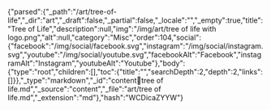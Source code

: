 {"parsed":{"_path":"/art/tree-of-life","_dir":"art","_draft":false,"_partial":false,"_locale":"","_empty":true,"title":"Tree of Life","description":null,"img":"/img/art/tree of life with logo.png","alt":null,"category":"Misc","order":104,"social":{"facebook":"/img/social/facebook.svg","instagram":"/img/social/instagram.svg","youtube":"/img/social/youtube.svg","facebookAlt":"Facebook","instagramAlt":"Instagram","youtubeAlt":"Youtube"},"body":{"type":"root","children":[],"toc":{"title":"","searchDepth":2,"depth":2,"links":[]}},"_type":"markdown","_id":"content:art:tree of life.md","_source":"content","_file":"art/tree of life.md","_extension":"md"},"hash":"WCDicaZYYW"}